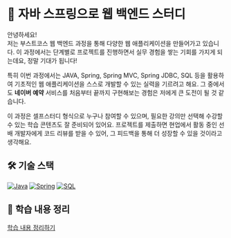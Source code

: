 # 🚀 자바 스프링으로 웹 백엔드 스터디

안녕하세요!  
저는 부스트코스 웹 백엔드 과정을 통해 다양한 웹 애플리케이션을 만들어가고 있습니다. 이 과정에서는 단계별로 프로젝트를 진행하면서 실무 경험을 쌓는 기회를 가지게 되는데요, 정말 기대가 됩니다!

특히 이번 과정에서는 JAVA, Spring, Spring MVC, Spring JDBC, SQL 등을 활용하여 기초적인 웹 애플리케이션을 스스로 개발할 수 있는 실력을 기르려고 해요. 그 중에서도 **네이버 예약** 서비스를 처음부터 끝까지 구현해보는 경험은 저에게 큰 도전이 될 것 같습니다.

이 과정은 셀프스터디 형식으로 누구나 참여할 수 있으며, 필요한 강의만 선택해 수강할 수 있는 학습 콘텐츠도 잘 준비되어 있어요. 프로젝트를 제출하면 현업에서 활동 중인 선배 개발자에게 코드 리뷰를 받을 수 있어, 그 피드백을 통해 더 성장할 수 있을 것이라고 생각해요.

## 🛠️ 기술 스택

[![Java](https://img.shields.io/badge/Java-v11.0.10-blue)](https://www.oracle.com/java/technologies/javase-jdk11-downloads.html) [![Spring](https://img.shields.io/badge/Spring-v5.3.6-green)](https://spring.io/) [![SQL](https://img.shields.io/badge/SQL-v1.0.0-orange)](https://www.mysql.com/)

## 📝 학습 내용 정리

[학습 내용 정리하기](https://mellow-draw-cb8.notion.site/11aa3442e1d48049a2d5ea6065973281?v=11aa3442e1d48148af83000cfea6b5a0)
